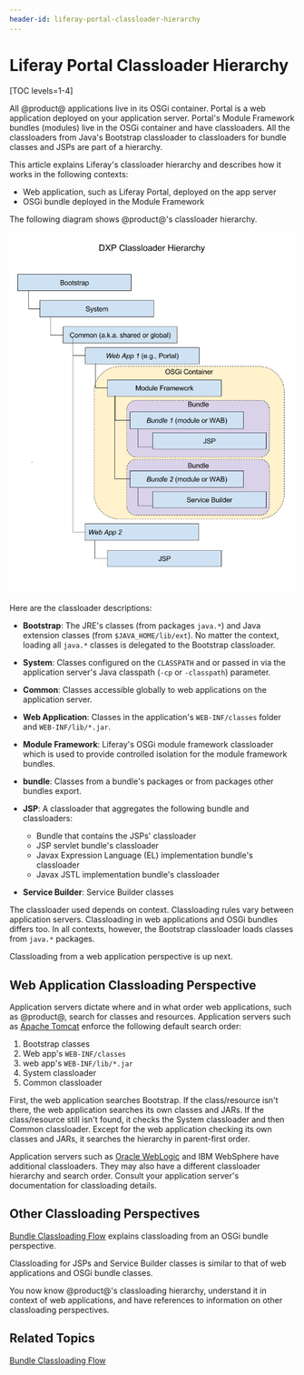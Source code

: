 ```yaml
---
header-id: liferay-portal-classloader-hierarchy
---
```


# Liferay Portal Classloader Hierarchy

[TOC levels=1-4]

All @product@ applications live in its OSGi container. Portal is a web 
application deployed on your application server. Portal's Module Framework 
bundles (modules) live in the OSGi container and have classloaders. All the 
classloaders from Java's Bootstrap classloader to classloaders for bundle 
classes and JSPs are part of a hierarchy. 

This article explains Liferay's classloader hierarchy and describes how it works 
in the following contexts: 

-   Web application, such as Liferay Portal, deployed on the app server
-   OSGi bundle deployed in the Module Framework

The following diagram shows @product@'s classloader hierarchy.

![Figure 1.0: Here is Liferay's classloader hierarchy.](../../images/portal-classloader-hierarchy.png)

Here are the classloader descriptions:

-   **Bootstrap**: The JRE's classes (from packages `java.*`) and Java 
    extension classes (from `$JAVA_HOME/lib/ext`). No matter the context, 
    loading all `java.*` classes is delegated to the Bootstrap classloader. 

-   **System**: Classes configured on the `CLASSPATH` and or passed in via the 
    application server's Java classpath (`-cp` or `-classpath`) parameter. 

-   **Common**: Classes accessible globally to web applications on the 
    application server. 

-   **Web Application**: Classes in the application's `WEB-INF/classes` folder 
    and `WEB-INF/lib/*.jar`. 

-   **Module Framework**: Liferay's OSGi module framework classloader which 
    is used to provide controlled isolation for the module framework bundles. 

-   **bundle**: Classes from a bundle's packages or from packages other 
    bundles export. 

-   **JSP**: A classloader that aggregates the following bundle and 
    classloaders:
    -   Bundle that contains the JSPs' classloader
    -   JSP servlet bundle's classloader
    -   Javax Expression Language (EL) implementation bundle's classloader
    -   Javax JSTL implementation bundle's classloader

-   **Service Builder**: Service Builder classes

The classloader used depends on context. Classloading rules vary between 
application servers. Classloading in web applications and OSGi bundles differs 
too. In all contexts, however, the Bootstrap classloader loads classes from 
`java.*` packages. 

Classloading from a web application perspective is up next. 

## Web Application Classloading Perspective

Application servers dictate where and in what order web applications, such as 
@product@, search for classes and resources. Application servers such as 
[Apache Tomcat](https://tomcat.apache.org/tomcat-9.0-doc/class-loader-howto.html) 
enforce the following default search order:

1.  Bootstrap classes
2.  Web app's `WEB-INF/classes`
3.  web app's `WEB-INF/lib/*.jar`
4.  System classloader
5.  Common classloader

First, the web application searches Bootstrap. If the class/resource isn't 
there, the web application searches its own classes and JARs. If the 
class/resource still isn't found, it checks the System classloader and then 
Common classloader.  Except for the web application checking its own classes and 
JARs, it searches the hierarchy in parent-first order. 

Application servers such as 
[Oracle WebLogic](https://docs.oracle.com/cd/E19501-01/819-3659/beadf/index.html) 
and IBM WebSphere have additional classloaders. They may also have a 
different classloader hierarchy and search order. Consult your application 
server's documentation for classloading details. 

## Other Classloading Perspectives

[Bundle Classloading Flow](/docs/7-2/customization/-/knowledge_base/c/bundle-classloading-flow) 
explains classloading from an OSGi bundle perspective. 

Classloading for JSPs and Service Builder classes is similar to that of web 
applications and OSGi bundle classes. 

You now know @product@'s classloading hierarchy, understand it in context of web 
applications, and have references to information on other classloading 
perspectives. 

## Related Topics

[Bundle Classloading Flow](/docs/7-2/customization/-/knowledge_base/c/bundle-classloading-flow)
